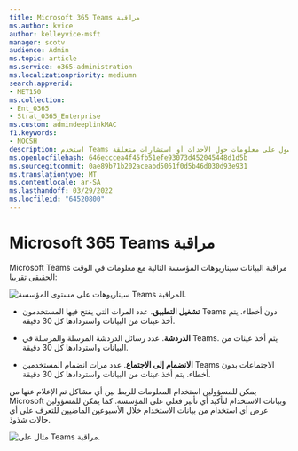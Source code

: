 ```yaml
---
title: Microsoft 365 Teams مراقبة
ms.author: kvice
author: kelleyvice-msft
manager: scotv
audience: Admin
ms.topic: article
ms.service: o365-administration
ms.localizationpriority: mediumn
search.appverid:
- MET150
ms.collection:
- Ent_O365
- Strat_O365_Enterprise
ms.custom: admindeeplinkMAC
f1.keywords:
- NOCSH
description: استخدم Teams المعلومات للحصول على معلومات حول الأحداث أو استشارات متعلقة Microsoft 365 Teams.
ms.openlocfilehash: 646ecccea4f45fb51efe93073d452045448d1d5b
ms.sourcegitcommit: 0ae89b71b202aceabd5061f0d5b46d030d93e931
ms.translationtype: MT
ms.contentlocale: ar-SA
ms.lasthandoff: 03/29/2022
ms.locfileid: "64520800"
---
```

# <a name="microsoft-365-teams-monitoring"></a>Microsoft 365 Teams مراقبة

Microsoft Teams مراقبة البيانات سيناريوهات المؤسسة التالية مع معلومات في الوقت الحقيقي تقريبا:

![سيناريوهات على مستوى المؤسسة Teams المراقبة.](../media/microsoft-365-exchange-monitoring/TeamsMonitoring1.png)

- **تشغيل التطبيق**. عدد المرات التي يفتح فيها المستخدمون Teams دون أخطاء. يتم أخذ عينات من البيانات واستردادها كل 30 دقيقة.

- **الدردشة**. عدد رسائل الدردشة المرسلة والمرسلة في Teams. يتم أخذ عينات من البيانات واستردادها كل 30 دقيقة.

- **الانضمام إلى الاجتماع**. عدد مرات انضمام المستخدمين Teams الاجتماعات بدون أخطاء. يتم أخذ عينات من البيانات واستردادها كل 30 دقيقة.

يمكن للمسؤولين استخدام المعلومات للربط بين أي مشاكل تم الإعلام عنها من Microsoft وبيانات الاستخدام لتأكيد أي تأثير فعلي على المؤسسة. كما يمكن للمسؤولين عرض أي استخدام من بيانات الاستخدام خلال الأسبوعين الماضيين للتعرف على أي حالات شذوذ.

![مثال على Teams مراقبة.](../media/microsoft-365-exchange-monitoring/TeamsMonitoring2.png)
